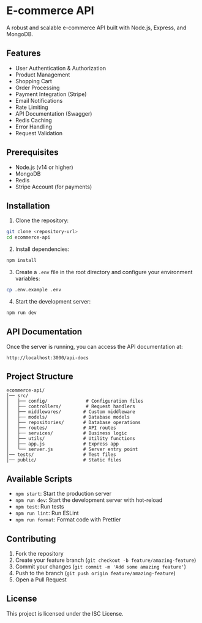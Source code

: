 # E-commerce API

A robust and scalable e-commerce API built with Node.js, Express, and MongoDB.

## Features

- User Authentication & Authorization
- Product Management
- Shopping Cart
- Order Processing
- Payment Integration (Stripe)
- Email Notifications
- Rate Limiting
- API Documentation (Swagger)
- Redis Caching
- Error Handling
- Request Validation

## Prerequisites

- Node.js (v14 or higher)
- MongoDB
- Redis
- Stripe Account (for payments)

## Installation

1. Clone the repository:
```bash
git clone <repository-url>
cd ecommerce-api
```

2. Install dependencies:
```bash
npm install
```

3. Create a `.env` file in the root directory and configure your environment variables:
```bash
cp .env.example .env
```

4. Start the development server:
```bash
npm run dev
```

## API Documentation

Once the server is running, you can access the API documentation at:
```
http://localhost:3000/api-docs
```

## Project Structure

```
ecommerce-api/
│── src/
│   ├── config/              # Configuration files
│   ├── controllers/         # Request handlers
│   ├── middlewares/        # Custom middleware
│   ├── models/             # Database models
│   ├── repositories/       # Database operations
│   ├── routes/             # API routes
│   ├── services/           # Business logic
│   ├── utils/              # Utility functions
│   ├── app.js              # Express app
│   └── server.js           # Server entry point
│── tests/                  # Test files
│── public/                 # Static files
```

## Available Scripts

- `npm start`: Start the production server
- `npm run dev`: Start the development server with hot-reload
- `npm test`: Run tests
- `npm run lint`: Run ESLint
- `npm run format`: Format code with Prettier

## Contributing

1. Fork the repository
2. Create your feature branch (`git checkout -b feature/amazing-feature`)
3. Commit your changes (`git commit -m 'Add some amazing feature'`)
4. Push to the branch (`git push origin feature/amazing-feature`)
5. Open a Pull Request

## License

This project is licensed under the ISC License.
